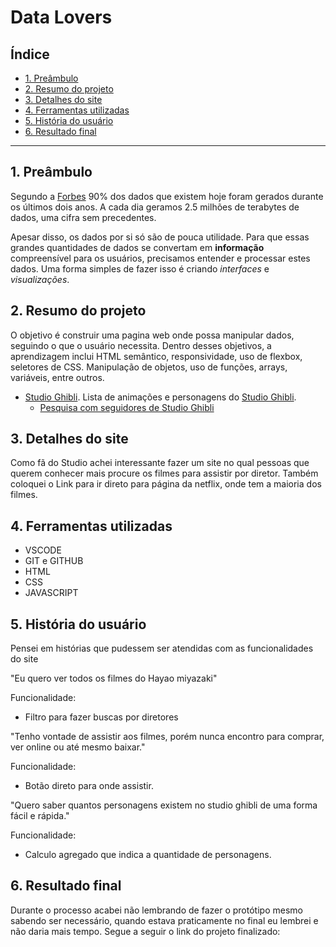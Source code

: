# Data Lovers

## Índice

* [1. Preâmbulo](#1-preâmbulo)
* [2. Resumo do projeto](#2-resumo-do-projeto)
* [3. Detalhes do site](#3-detalhes-do-site)
* [4. Ferramentas utilizadas](#4-ferramentas-utilizadas)
* [5.  História do usuário](#5-história-do-usuário)
* [6. Resultado final](#6-resultado-final)
***

## 1. Preâmbulo

Segundo a
[Forbes](https://www.forbes.com/sites/bernardmarr/2018/05/21/how-much-data-do-we-create-every-day-the-mind-blowing-stats-everyone-should-read)
90% dos dados que existem hoje foram gerados durante os últimos dois anos. A
cada dia geramos 2.5 milhões de terabytes de dados, uma cifra sem precedentes.

Apesar disso, os dados por si só são de pouca utilidade. Para que essas grandes
quantidades de dados se convertam em **informação** compreensível para os
usuários, precisamos entender e processar estes dados. Uma forma simples de
fazer isso é criando _interfaces_ e _visualizações_.


## 2. Resumo do projeto

O objetivo é construir uma pagina web onde possa manipular dados, seguindo o que o usuário necessita. Dentro desses objetivos, a aprendizagem inclui HTML semântico, responsividade, uso de flexbox, seletores de CSS. Manipulação de objetos, uso de funções, arrays, variáveis, entre outros.


* [Studio Ghibli](src/data/ghibli/ghibli.json).
  Lista de animações e personagens do [Studio Ghibli](https://ghiblicollection.com/).
  - [Pesquisa com seguidores de Studio Ghibli](src/data/ghibli/README.pt-BR.md)


## 3. Detalhes do site

Como fã do Studio achei interessante fazer um site no qual pessoas que querem conhecer mais procure os filmes para assistir por diretor. Também coloquei o Link para ir direto para página da netflix, onde tem a maioria dos filmes.

## 4. Ferramentas utilizadas
   - VSCODE
   - GIT e GITHUB
   - HTML
   - CSS
   - JAVASCRIPT

## 5. História do usuário

Pensei em histórias que pudessem ser atendidas com as funcionalidades do site

"Eu quero ver todos os filmes do Hayao miyazaki"

Funcionalidade:

 - Filtro para fazer buscas por diretores

"Tenho vontade de assistir aos filmes, porém nunca encontro para comprar, ver online ou até mesmo baixar."

Funcionalidade:

- Botão direto para onde assistir.

"Quero saber quantos personagens existem no studio ghibli de uma forma fácil e rápida."

Funcionalidade:

- Calculo agregado que indica a quantidade de personagens.

## 6. Resultado final

Durante o processo acabei não lembrando de fazer o protótipo mesmo sabendo ser necessário, quando estava praticamente no final eu lembrei e não daria mais tempo. Segue a seguir o link do projeto finalizado:

